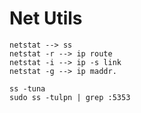 # Net Utils

    netstat --> ss
    netstat -r --> ip route
    netstat -i --> ip -s link
    netstat -g --> ip maddr.

    ss -tuna
    sudo ss -tulpn | grep :5353